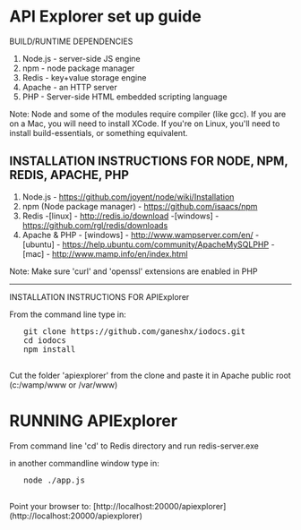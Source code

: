 API Explorer set up guide
=================================

BUILD/RUNTIME DEPENDENCIES

   1. Node.js - server-side JS engine
   2. npm - node package manager
   3. Redis - key+value storage engine
   4. Apache - an HTTP server
   5. PHP - Server-side HTML embedded scripting language

   Note: Node and some of the modules require compiler (like gcc). If you are on a Mac, you will need to install XCode. 
   If you're on Linux, you'll need to install build-essentials, or something equivalent.
   
   
INSTALLATION INSTRUCTIONS FOR NODE, NPM, REDIS, APACHE, PHP
--------------------------------------------------------------

   1. Node.js - https://github.com/joyent/node/wiki/Installation
   2. npm (Node package manager) - https://github.com/isaacs/npm
   3. Redis -[linux] - http://redis.io/download
		 -[windows] - https://github.com/rgl/redis/downloads
   4. Apache & PHP - [windows] - http://www.wampserver.com/en/
				- [ubuntu] - https://help.ubuntu.com/community/ApacheMySQLPHP
				- [mac] - http://www.mamp.info/en/index.html
				
   Note: Make sure 'curl' and 'openssl' extensions are enabled in PHP
   
------------------------------------------------------------------------

INSTALLATION INSTRUCTIONS FOR APIExplorer

   From the command line type in:
<pre>
   git clone https://github.com/ganeshx/iodocs.git
   cd iodocs
   npm install
 </pre> 

Cut the folder 'apiexplorer' from the clone and paste it in Apache public root (c:/wamp/www  or /var/www) 

RUNNING APIExplorer
=======================================================
   From command line 'cd' to Redis directory and run redis-server.exe
   
   in another commandline window type in:
   <pre>
   node ./app.js
   </pre>
   Point your browser to: [http://localhost:20000/apiexplorer] (http://localhost:20000/apiexplorer)
